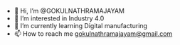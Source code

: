- 👋 Hi, I’m @GOKULNATHRAMAJAYAM
- 👀 I’m interested in Industry 4.0
- 🌱 I’m currently learning Digital manufacturing
- 📫 How to reach me gokulnathramajayam@gmail.com

<!---
GOKULNATHRAMAJAYAM/GOKULNATHRAMAJAYAM is a ✨ special ✨ repository because its `README.md` (this file) appears on your GitHub profile.
You can click the Preview link to take a look at your changes.
--->
